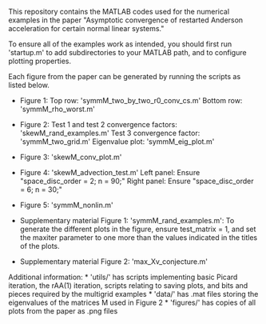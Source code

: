 This repository contains the MATLAB codes used for the numerical examples in the paper "Asymptotic convergence of restarted Anderson acceleration for certain normal linear systems."

To ensure all of the examples work as intended, you should first run 'startup.m' to add subdirectories to your MATLAB path, and to configure plotting properties.

Each figure from the paper can be generated by running the scripts as listed below.

* Figure 1:
    Top row: 'symmM_two_by_two_r0_conv_cs.m' 
    Bottom row: 'symmM_rho_worst.m'

* Figure 2:
    Test 1 and test 2 convergence factors: 'skewM_rand_examples.m' 
    Test 3 convergence factor: 'symmM_two_grid.m'
    Eigenvalue plot: 'symmM_eig_plot.m'
    
* Figure 3:
    'skewM_conv_plot.m'

* Figure 4:
    'skewM_advection_test.m'
    Left panel: Ensure "space_disc_order = 2; n = 90;"
    Right panel: Ensure "space_disc_order = 6; n = 30;"

* Figure 5:
    'symmM_nonlin.m'

* Supplementary material Figure 1:
    'symmM_rand_examples.m': To generate the different plots in the figure, ensure test\_matrix = 1, and set the maxiter parameter to one more than the values indicated in the titles of the plots.

* Supplementary material Figure 2:
    'max_Xv_conjecture.m' 

Additional information:
    * 'utils/' has scripts implementing basic Picard iteration, the rAA(1) iteration, scripts relating to saving plots, and bits and pieces required by the multigrid examples
    * 'data/' has .mat files storing the eigenvalues of the matrices M used in Figure 2
    * 'figures/' has copies of all plots from the paper as .png files
